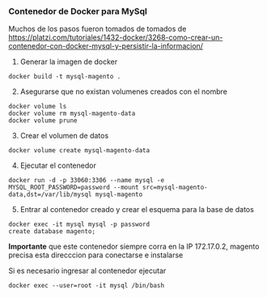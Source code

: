### Contenedor de Docker para MySql

Muchos de los pasos fueron tomados de tomados de
https://platzi.com/tutoriales/1432-docker/3268-como-crear-un-contenedor-con-docker-mysql-y-persistir-la-informacion/

1) Generar la imagen de docker
````
docker build -t mysql-magento .
````


2) Asegurarse que no existan volumenes creados con el nombre
````
docker volume ls
docker volume rm mysql-magento-data
docker volume prune
````

3) Crear el volumen de datos
````
docker volume create mysql-magento-data
````

4) Ejecutar el contenedor
````
docker run -d -p 33060:3306 --name mysql -e MYSQL_ROOT_PASSWORD=password --mount src=mysql-magento-data,dst=/var/lib/mysql mysql-magento
````

5) Entrar al contenedor creado y crear el esquema para la base de datos
````
docker exec -it mysql mysql -p password
create database magento;
````

**Importante** que este contenedor siempre corra en la IP 172.17.0.2, magento precisa esta direcccion para conectarse e instalarse

Si es necesario ingresar al contenedor ejecutar
````
docker exec --user=root -it mysql /bin/bash
````
